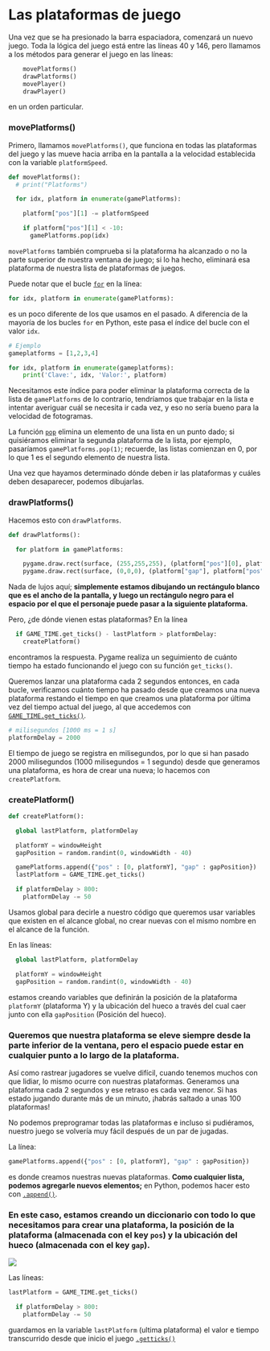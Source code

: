 # Las plataformas de juego

Una vez que se ha presionado la barra espaciadora, comenzará un nuevo juego. Toda la lógica del juego está entre las líneas 40 y 146, pero llamamos a los métodos para generar el juego en las líneas:

```python
    movePlatforms()
    drawPlatforms()
    movePlayer()
    drawPlayer()
```
en un orden particular. 

### movePlatforms()

Primero, llamamos `movePlatforms()`, que funciona en todas las plataformas del juego y las mueve hacia arriba en la pantalla a la velocidad establecida con la variable `platformSpeed`. 

```python 
def movePlatforms():
  # print("Platforms")

  for idx, platform in enumerate(gamePlatforms):

    platform["pos"][1] -= platformSpeed  

    if platform["pos"][1] < -10:
      gamePlatforms.pop(idx) 
```

`movePlatforms` también comprueba si la plataforma ha alcanzado o no la parte superior de nuestra ventana de juego; si lo ha hecho, eliminará esa plataforma de nuestra lista de plataformas de juegos.

Puede notar que el bucle [`for`](https://github.com/Ezzzzzzzzzzzzzz/Taller_PyG/blob/master/PracticasPyG/Practica4/bucleForPython.md) en la línea:

```python
for idx, platform in enumerate(gamePlatforms):
```
es un poco diferente de los que usamos en el pasado. A diferencia de la mayoría de los bucles `for` en Python, este pasa el índice del bucle con el valor `idx`.

```python
# Ejemplo
gameplatforms = [1,2,3,4]

for idx, platform in enumerate(gameplatforms):
    print('Clave:', idx, 'Valor:', platform)
```

Necesitamos este índice para poder eliminar la plataforma correcta de la lista de `gamePlatforms` de lo contrario, tendríamos que trabajar en la lista e intentar averiguar cuál se necesita ir cada vez, y eso no sería bueno para la velocidad de fotogramas. 

La función [`pop`](https://www.geeksforgeeks.org/python-list-pop/#:~:text=pop()%20is%20an%20inbuilt,or%20the%20given%20index%20value.&text=Parameter%20%3A,is%20popped%20out%20and%20removed.) elimina un elemento de una lista en un punto dado; si quisiéramos eliminar la segunda plataforma de la lista, por ejemplo, pasaríamos `gamePlatforms.pop(1)`; recuerde, las listas comienzan en 0, por lo que 1 es el segundo elemento de nuestra lista.

Una vez que hayamos determinado dónde deben ir las plataformas y cuáles deben desaparecer, podemos dibujarlas. 

### drawPlatforms()

Hacemos esto con `drawPlatforms`.

```python
def drawPlatforms():

  for platform in gamePlatforms:

    pygame.draw.rect(surface, (255,255,255), (platform["pos"][0], platform["pos"][1], windowWidth, 10))
    pygame.draw.rect(surface, (0,0,0), (platform["gap"], platform["pos"][1], 40, 10) )
```

Nada de lujos aquí; **simplemente estamos dibujando un rectángulo blanco que es el ancho de la pantalla, y luego un rectángulo negro para el espacio por el que el personaje puede pasar a la siguiente plataforma.**

Pero, ¿de dónde vienen estas plataformas? En la línea

```python 
  if GAME_TIME.get_ticks() - lastPlatform > platformDelay:
    createPlatform()
```
encontramos la respuesta. Pygame realiza un seguimiento de cuánto tiempo ha estado funcionando el juego con su función `get_ticks()`.

Queremos lanzar una plataforma cada 2 segundos entonces, en cada bucle, verificamos cuánto tiempo ha pasado desde que creamos una nueva plataforma restando el tiempo en que creamos una plataforma por última vez del tiempo actual del juego, al que accedemos con [`GAME_TIME.get_ticks()`](https://www.pygame.org/docs/ref/time.html#pygame.time.get_ticks). 

```python 
# milisegundos [1000 ms = 1 s]
platformDelay = 2000 
```
El tiempo de juego se registra en milisegundos, por lo que si han pasado 2000 milisegundos (1000 milisegundos = 1 segundo) desde que generamos una plataforma, es hora de crear una nueva; lo hacemos con `createPlatform`. 

### createPlatform()
```python
def createPlatform():

  global lastPlatform, platformDelay

  platformY = windowHeight
  gapPosition = random.randint(0, windowWidth - 40)

  gamePlatforms.append({"pos" : [0, platformY], "gap" : gapPosition})
  lastPlatform = GAME_TIME.get_ticks()

  if platformDelay > 800:
    platformDelay -= 50
```
Usamos global para decirle a nuestro código que queremos usar variables que existen en el alcance global, no crear nuevas con el mismo nombre en el alcance de la función. 

En las líneas:

```python
  global lastPlatform, platformDelay

  platformY = windowHeight
  gapPosition = random.randint(0, windowWidth - 40)
```
estamos creando variables que definirán la posición de la plataforma `platformY` (plataforma Y) y la ubicación del hueco a través del cual caer junto con ella `gapPosition` (Posición del hueco). 

### Queremos que nuestra plataforma se eleve siempre desde la parte inferior de la ventana, pero el espacio puede estar en cualquier punto a lo largo de la plataforma.

Así como rastrear jugadores se vuelve difícil, cuando tenemos muchos con que lidiar, lo mismo ocurre con nuestras plataformas. Generamos una plataforma cada 2 segundos y ese retraso es cada vez menor. Si has estado jugando durante más de un minuto, ¡habrás saltado a unas 100 plataformas! 

No podemos preprogramar todas las plataformas e incluso si pudiéramos, nuestro juego se volvería muy fácil después de un par de jugadas. 

La línea:
```python
gamePlatforms.append({"pos" : [0, platformY], "gap" : gapPosition})
```

es donde creamos nuestras nuevas plataformas. **Como cualquier lista, podemos agregarle nuevos elementos;** en Python, podemos hacer esto con [`.append()`](https://www.geeksforgeeks.org/append-extend-python/). 

### En este caso, estamos creando un diccionario con todo lo que necesitamos para crear una plataforma, la posición de la plataforma (almacenada con el key `pos`) y la ubicación del hueco (almacenada con el key `gap`).

![](https://github.com/Ezzzzzzzzzzzzzz/Games-with-Pygame/blob/master/Part%204/Images/Diagrams/append_platform.png)

Las líneas: 

```python
lastPlatform = GAME_TIME.get_ticks()

  if platformDelay > 800:
    platformDelay -= 50
```
guardamos en la variable `lastPlatform` (ultima plataforma) el valor e tiempo transcurrido desde que inicio el juego [`.getticks()`](https://www.pygame.org/docs/ref/time.html?highlight=get_ticks#pygame.time.get_ticks)




<!--stackedit_data:
eyJoaXN0b3J5IjpbMTk2NTIwMDM0NCwtMTc5MDU0ODY4NywtND
I0ODY5OTczLC01MDc2NjY5OTcsLTQyODEwNTE1OCwtMTM1MjQ4
OTkzNywtNzgxODgxNzgxLC0zOTc3MTMzMTYsMjAyNDU2MjAyOS
wtMTU1ODIxMjIyNiwyNDk4NzE4MDYsLTIwMzYwMjI0MTAsMzcx
NTUzMDM0LC0xNzY5MzQ1MzU3LC0xNzkzMTU4NDc0XX0=
-->
